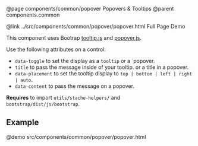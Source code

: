 @page components/common/popover Popovers & Tooltips
@parent components.common

@link ../src/components/common/popover/popover.html Full Page Demo

This component uses Bootrap [tooltip.js](http://getbootstrap.com/javascript/#tooltips) and [popover.js](http://getbootstrap.com/javascript/#popovers).

Use the following attributes on a control:
  <ul>
    <li><code>data-toggle</code> to set the display as a <code>tooltip</code> or a `popover</code>.</li>
    <li><code>title</code> to pass the message inside of your tooltip. or a title in a popover.</li>
    <li><code>data-placement</code> to set the tooltip display to <code>top | bottom | left | right | auto</code>.</li>
    <li><code>data-content</code> to pass the message on a popover.
  </ul>

  <strong>Requires</strong> to import <code>utils/stache-helpers/</code> and <code>bootstrap/dist/js/bootstrap</code>.

## Example

@demo src/components/common/popover/popover.html
